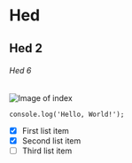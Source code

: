 # Hed

## Hed 2

###### Hed 6

![Image of index](https://www.investopedia.com/thmb/dHMkQeFRObPzOc3S1RaVPlFErBg=/1500x0/filters:no_upscale():max_bytes(150000):strip_icc()/Term-Definitions_Index-665572b2712d4a6ca49b3f49179e3733.jpg)

```
console.log('Hello, World!');
```

- [x] First list item
- [x] Second list item
- [ ] Third list item
